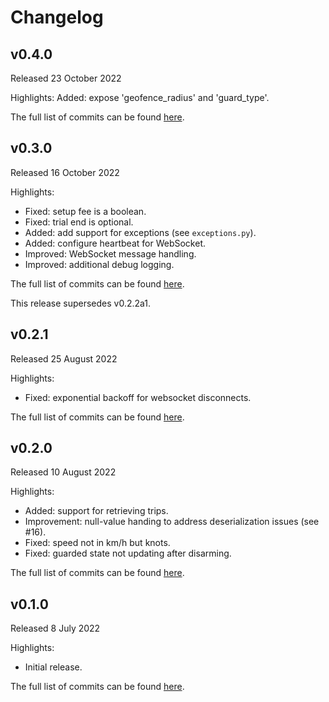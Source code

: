 # Changelog

## v0.4.0
Released 23 October 2022

Highlights:
Added: expose 'geofence_radius' and 'guard_type'.

The full list of commits can be found [here](https://github.com/basilfx/aiobiketrax/compare/v0.3.0...v0.4.0).

## v0.3.0
Released 16 October 2022

Highlights:
* Fixed: setup fee is a boolean.
* Fixed: trial end is optional.
* Added: add support for exceptions (see `exceptions.py`).
* Added: configure heartbeat for WebSocket.
* Improved: WebSocket message handling.
* Improved: additional debug logging.

The full list of commits can be found [here](https://github.com/basilfx/aiobiketrax/compare/v0.2.1...v0.3.0).

This release supersedes v0.2.2a1.

## v0.2.1
Released 25 August 2022

Highlights:
* Fixed: exponential backoff for websocket disconnects.

The full list of commits can be found [here](https://github.com/basilfx/aiobiketrax/compare/v0.2.0...v0.2.1).

## v0.2.0
Released 10 August 2022

Highlights:
* Added: support for retrieving trips.
* Improvement: null-value handing to address deserialization issues (see #16).
* Fixed: speed not in km/h but knots.
* Fixed: guarded state not updating after disarming.

The full list of commits can be found [here](https://github.com/basilfx/aiobiketrax/compare/v0.1.0...v0.2.0).

## v0.1.0
Released 8 July 2022

Highlights:
* Initial release.

The full list of commits can be found [here](https://github.com/basilfx/aiobiketrax/compare/e5e9f92e9c91672fa875c00ae4021edcfd61a892...v0.1.0).
